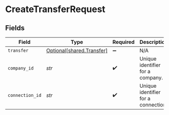 # CreateTransferRequest


## Fields

| Field                                                        | Type                                                         | Required                                                     | Description                                                  | Example                                                      |
| ------------------------------------------------------------ | ------------------------------------------------------------ | ------------------------------------------------------------ | ------------------------------------------------------------ | ------------------------------------------------------------ |
| `transfer`                                                   | [Optional[shared.Transfer]](../../models/shared/transfer.md) | :heavy_minus_sign:                                           | N/A                                                          |                                                              |
| `company_id`                                                 | *str*                                                        | :heavy_check_mark:                                           | Unique identifier for a company.                             | 8a210b68-6988-11ed-a1eb-0242ac120002                         |
| `connection_id`                                              | *str*                                                        | :heavy_check_mark:                                           | Unique identifier for a connection.                          | 2e9d2c44-f675-40ba-8049-353bfcb5e171                         |